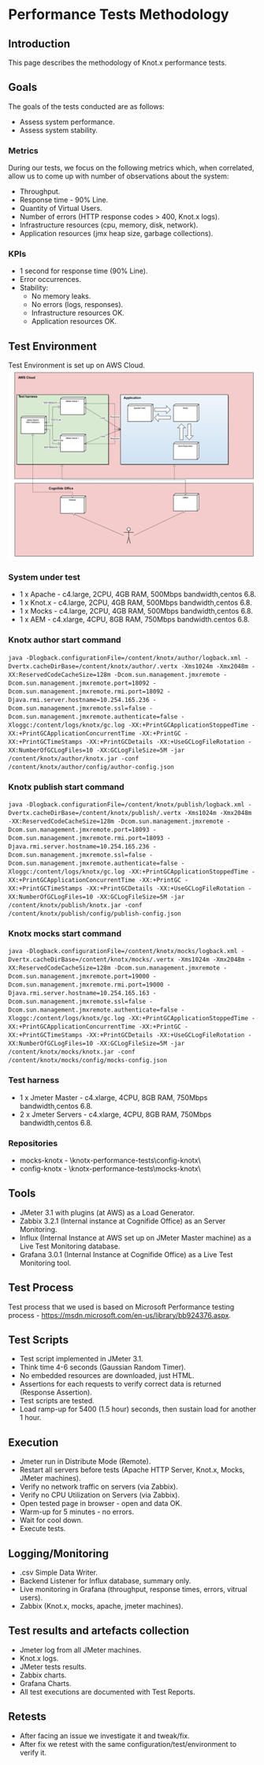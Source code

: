 # Performance Tests Methodology

## Introduction
This page describes the methodology of Knot.x performance tests.

## Goals
The goals of the tests conducted are as follows:
* Assess system performance.
* Assess system stability.

### Metrics
During our tests, we focus on the following metrics which, when correlated, allow us to come up with number of observations about the system:
* Throughput.
* Response time - 90% Line.
* Quantity of Virtual Users.
* Number of errors (HTTP response codes > 400, Knot.x logs).
* Infrastructure resources (cpu, memory, disk, network).
* Application resources (jmx heap size, garbage collections).

### KPIs
* 1 second for response time (90% Line).
* Error occurrences.
* Stability:
    * No memory leaks.
    * No errors (logs, responses).
    * Infrastructure resources OK.
    * Application resources OK.
	
## Test Environment
Test Environment is set up on AWS Cloud.
![Test environment](assets/knotx-test-environment.png)

### System under test
* 1 x Apache - c4.large, 2CPU, 4GB RAM, 500Mbps bandwidth,centos 6.8.
* 1 x Knot.x - c4.large, 2CPU, 4GB RAM, 500Mbps bandwidth,centos 6.8.
* 1 x Mocks - c4.large, 2CPU, 4GB RAM, 500Mbps bandwidth,centos 6.8.
* 1 x AEM - c4.xlarge, 4CPU, 8GB RAM, 750Mbps bandwidth.centos 6.8.

### Knotx author start command
`java -Dlogback.configurationFile=/content/knotx/author/logback.xml -Dvertx.cacheDirBase=/content/knotx/author/.vertx -Xms1024m -Xmx2048m -XX:ReservedCodeCacheSize=128m -Dcom.sun.management.jmxremote -Dcom.sun.management.jmxremote.port=18092 -Dcom.sun.management.jmxremote.rmi.port=18092 -Djava.rmi.server.hostname=10.254.165.236 -Dcom.sun.management.jmxremote.ssl=false -Dcom.sun.management.jmxremote.authenticate=false -Xloggc:/content/logs/knotx/gc.log -XX:+PrintGCApplicationStoppedTime -XX:+PrintGCApplicationConcurrentTime -XX:+PrintGC -XX:+PrintGCTimeStamps -XX:+PrintGCDetails -XX:+UseGCLogFileRotation -XX:NumberOfGCLogFiles=10 -XX:GCLogFileSize=5M -jar /content/knotx/author/knotx.jar -conf /content/knotx/author/config/author-config.json`

### Knotx publish start command
`java -Dlogback.configurationFile=/content/knotx/publish/logback.xml -Dvertx.cacheDirBase=/content/knotx/publish/.vertx -Xms1024m -Xmx2048m -XX:ReservedCodeCacheSize=128m -Dcom.sun.management.jmxremote -Dcom.sun.management.jmxremote.port=18093 -Dcom.sun.management.jmxremote.rmi.port=18093 -Djava.rmi.server.hostname=10.254.165.236 -Dcom.sun.management.jmxremote.ssl=false -Dcom.sun.management.jmxremote.authenticate=false -Xloggc:/content/logs/knotx/gc.log -XX:+PrintGCApplicationStoppedTime -XX:+PrintGCApplicationConcurrentTime -XX:+PrintGC -XX:+PrintGCTimeStamps -XX:+PrintGCDetails -XX:+UseGCLogFileRotation -XX:NumberOfGCLogFiles=10 -XX:GCLogFileSize=5M -jar /content/knotx/publish/knotx.jar -conf /content/knotx/publish/config/publish-config.json`

### Knotx mocks start command
`java -Dlogback.configurationFile=/content/knotx/mocks/logback.xml -Dvertx.cacheDirBase=/content/knotx/mocks/.vertx -Xms1024m -Xmx2048m -XX:ReservedCodeCacheSize=128m -Dcom.sun.management.jmxremote -Dcom.sun.management.jmxremote.port=19000 -Dcom.sun.management.jmxremote.rmi.port=19000 -Djava.rmi.server.hostname=10.254.165.163 -Dcom.sun.management.jmxremote.ssl=false -Dcom.sun.management.jmxremote.authenticate=false -Xloggc:/content/logs/knotx/gc.log -XX:+PrintGCApplicationStoppedTime -XX:+PrintGCApplicationConcurrentTime -XX:+PrintGC -XX:+PrintGCTimeStamps -XX:+PrintGCDetails -XX:+UseGCLogFileRotation -XX:NumberOfGCLogFiles=10 -XX:GCLogFileSize=5M -jar /content/knotx/mocks/knotx.jar -conf /content/knotx/mocks/config/mocks-config.json`

### Test harness
* 1 x Jmeter Master - c4.xlarge, 4CPU, 8GB RAM, 750Mbps bandwidth,centos 6.8.
* 2 x Jmeter Servers - c4.xlarge, 4CPU, 8GB RAM, 750Mbps bandwidth,centos 6.8.

### Repositories
* mocks-knotx - \knotx-performance-tests\config-knotx\
* config-knotx - \knotx-performance-tests\mocks-knotx\

## Tools
* JMeter 3.1 with plugins (at AWS) as a Load Generator.
* Zabbix 3.2.1 (Internal instance at Cognifide Office) as an Server Monitoring.
* Influx (Internal Instance at AWS set up on JMeter Master machine) as a Live Test Monitoring database.
* Grafana 3.0.1 (Internal Instance at Cognifide Office) as a Live Test Monitoring tool.

## Test Process
Test process that we used is based on Microsoft Performance testing process - https://msdn.microsoft.com/en-us/library/bb924376.aspx.

## Test Scripts
* Test script implemented in JMeter 3.1.
* Think time 4-6 seconds (Gaussian Random Timer).
* No embedded resources are downloaded, just HTML.
* Assertions for each requests to verify correct data is returned (Response Assertion).
* Test scripts are tested.
* Load ramp-up for 5400 (1.5 hour)  seconds, then sustain load for another 1 hour.

## Execution
* Jmeter run in Distribute Mode (Remote).
* Restart all servers before tests (Apache HTTP Server, Knot.x, Mocks, JMeter machines).
* Verify no network traffic on servers (via Zabbix).
* Verify no CPU Utilization on Servers (via Zabbix).
* Open tested page in browser - open and data OK.
* Warm-up for 5 minutes - no errors.
* Wait for cool down.
* Execute tests.

## Logging/Monitoring
* .csv Simple Data Writer.
* Backend Listener for Influx database, summary only.
* Live monitoring in Grafana (throughput, response times, errors, vitrual users).
* Zabbix (Knot.x, mocks, apache, jmeter machines).

## Test results and artefacts collection
* Jmeter log from all JMeter machines.
* Knot.x logs.
* JMeter tests results.
* Zabbix charts.
* Grafana Charts.
* All test executions are documented with Test Reports.

## Retests
* After facing an issue we investigate it and tweak/fix.
* After fix we retest with the same configuration/test/environment to verify it.